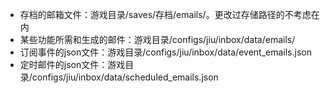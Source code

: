 * 存档的邮箱文件：游戏目录/saves/存档/emails/。更改过存储路径的不考虑在内 
* 某些功能所需和生成的邮件：游戏目录/configs/jiu/inbox/data/emails/ 
* 订阅事件的json文件：游戏目录/configs/jiu/inbox/data/event_emails.json 
* 定时邮件的json文件：游戏目录/configs/jiu/inbox/data/scheduled_emails.json